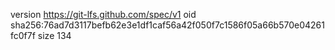 version https://git-lfs.github.com/spec/v1
oid sha256:76ad7d3117befb62e3e1df1caf56a42f050f7c1586f05a66b570e04261fc0f7f
size 134
